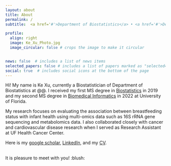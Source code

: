 ```yaml
---
layout: about
title: About
permalink: /
subtitle:  <a href='#'>Department of Biostatistics</a> • <a href='#'>Department of Biomedical Informatics</a> • University of Florida.

profile:
  align: right
  image: Ke_Xu_Photo.jpg
  image_circular: false # crops the image to make it circular


news: false  # includes a list of news items
selected_papers: false # includes a list of papers marked as "selected={true}"
social: true  # includes social icons at the bottom of the page
---
```


Hi! My name is Ke Xu, currently a Biostatistician of Department of Biostatistics at @@. I received my first MS degree in [Biostatistics](https://biostat.ufl.edu/) in 2019 and my second MS degree in [Biomedical Informatics](https://hobi.med.ufl.edu/) in 2022 at University of Florida.

My research focuses on evaluating the association between breastfeeding status with infant health using multi-omics data such as 16S rRNA gene sequencing and metabolomics data. I also collaborated closely with cancer and cardiovascular disease research when I served as Research Assistant at UF Health Cancer Center. 

Here is my [google scholar](https://scholar.google.com/citations?user=NIW-2ZgAAAAJ&hl=en), [LinkedIn](https://www.linkedin.com/in/ke-xu-967251234/), and my <a href="/assets/pdf/CV_Ke_Xu.pdf" target="_blank">CV</a>.

<br>
It is pleasure to meet with you! :blush:
